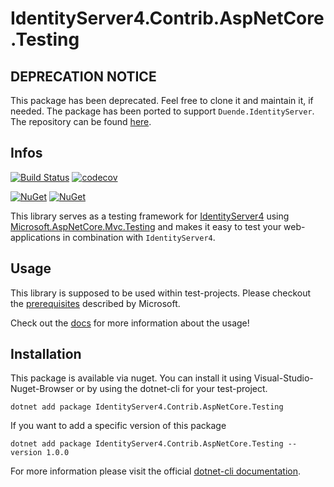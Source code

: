 # IdentityServer4.Contrib.AspNetCore.Testing

## DEPRECATION NOTICE

This package has been deprecated. Feel free to clone it and maintain it, if needed. The package has been ported to support `Duende.IdentityServer`. The repository can be found [here](https://github.com/alsami/alsami.Duende.IdentityServer.AspNetCore.Testing).

## Infos

[![Build Status](https://travis-ci.com/alsami/IdentityServer4.Contrib.AspNetCore.Testing.svg?branch=master)](https://travis-ci.com/alsami/IdentityServer4.Contrib.AspNetCore.Testing)
[![codecov](https://codecov.io/gh/alsami/IdentityServer4.Contrib.AspNetCore.Testing/branch/master/graph/badge.svg)](https://codecov.io/gh/alsami/IdentityServer4.Contrib.AspNetCore.Testing)

[![NuGet](https://img.shields.io/nuget/dt/IdentityServer4.Contrib.AspNetCore.Testing.svg)](https://www.nuget.org/packages/IdentityServer4.Contrib.AspNetCore.Testing)
[![NuGet](https://img.shields.io/nuget/vpre/IdentityServer4.Contrib.AspNetCore.Testing.svg)](https://www.nuget.org/packages/IdentityServer4.Contrib.AspNetCore.Testing)

This library serves as a testing framework for [IdentityServer4](http://docs.identityserver.io/en/latest/) using [Microsoft.AspNetCore.Mvc.Testing](https://docs.microsoft.com/en-us/aspnet/core/test/integration-tests?view=aspnetcore-3.1) and makes it easy to test your web-applications in combination with `IdentityServer4`.

## Usage

This library is supposed to be used within test-projects. Please checkout the [prerequisites](https://docs.microsoft.com/en-us/aspnet/core/test/integration-tests?view=aspnetcore-2.2#test-app-prerequisites) described by Microsoft.

Check out the [docs](docs/) for more information about the usage!

## Installation

This package is available via nuget. You can install it using Visual-Studio-Nuget-Browser or by using the dotnet-cli for your test-project.

```unspecified
dotnet add package IdentityServer4.Contrib.AspNetCore.Testing
```

If you want to add a specific version of this package

```unspecified
dotnet add package IdentityServer4.Contrib.AspNetCore.Testing --version 1.0.0
```

For more information please visit the official [dotnet-cli documentation](https://docs.microsoft.com/en-us/dotnet/core/tools/dotnet-add-package).
